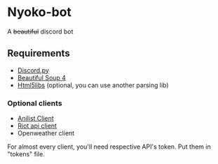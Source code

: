 # Nyoko-bot
A ~~beautiful~~ discord bot

## Requirements
- [Discord.py](https://github.com/Rapptz/discord.py)
- [Beautiful Soup 4](https://www.crummy.com/software/BeautifulSoup/)
- [Html5libs](https://github.com/html5lib/html5lib-python) (optional, you can use another parsing lib)

### Optional clients
- [Anilist Client](https://github.com/noisypixy/python-anilist)
- [Riot api client](https://github.com/Aztic/riot-api-client)
- Openweather client

For almost every client, you'll need respective API's token. Put them in "tokens" file.

